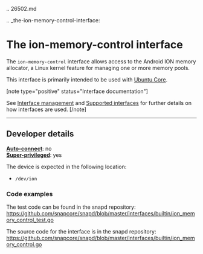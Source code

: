 .. 26502.md

.. _the-ion-memory-control-interface:

# The ion-memory-control interface

The `ion-memory-control` interface allows access to the Android ION memory allocator, a Linux kernel feature for managing one or more memory pools.

This interface is primarily intended to be used with [Ubuntu Core](/t/glossary/14612#heading--ubuntu-core).

[note type="positive" status="Interface documentation"]

See [Interface management](/t/interface-management/6154) and [Supported interfaces](/t/supported-interfaces/7744) for further details on how interfaces are used.
[/note]

---

<h2 id='heading--dev-details'>Developer details </h2>

**[Auto-connect](/t/interface-management/6154#heading--auto-connections)**: no</br>
**[Super-privileged](/t/super-privileged-interfaces/34740)**: yes</br>

The device is expected in the following location:
-  `/dev/ion`

### Code examples

The test code can be found in the snapd repository: https://github.com/snapcore/snapd/blob/master/interfaces/builtin/ion_memory_control_test.go

The source code for the interface is in the snapd repository: https://github.com/snapcore/snapd/blob/master/interfaces/builtin/ion_memory_control.go
